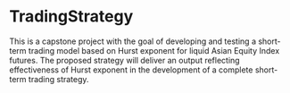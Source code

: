 # TradingStrategy
This is a capstone project with the goal of developing and testing a short-term trading model based on Hurst exponent for liquid Asian Equity Index futures. The proposed strategy will deliver an output reflecting effectiveness of Hurst exponent in the development of a complete short-term trading strategy.
